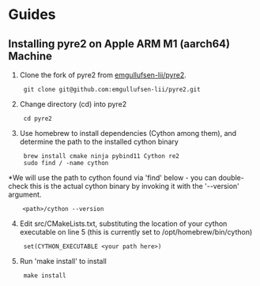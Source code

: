 # Guides

## Installing pyre2 on Apple ARM M1 (aarch64) Machine

1. Clone the fork of pyre2 from [emgullufsen-lii/pyre2](https://github.com/emgullufsen-lii/pyre2).

        git clone git@github.com:emgullufsen-lii/pyre2.git

2. Change directory (cd) into pyre2

        cd pyre2

3. Use homebrew to install dependencies (Cython among them), and determine the path to the installed cython binary

        brew install cmake ninja pybind11 Cython re2
        sudo find / -name cython
*We will use the path to cython found via 'find' below - you can double-check this is the actual cython binary by invoking it with the '--version' argument.

        <path>/cython --version

4. Edit src/CMakeLists.txt, substituting the location of your cython executable on line 5 (this is currently set to /opt/homebrew/bin/cython)

        set(CYTHON_EXECUTABLE <your path here>)

5. Run 'make install' to install

        make install
